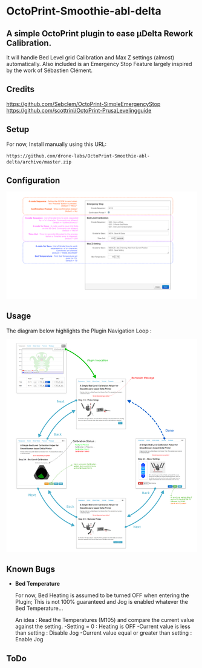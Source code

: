 # OctoPrint-Smoothie-abl-delta
## A simple OctoPrint plugin to ease µDelta Rework Calibration.
It will handle Bed Level grid Calibration and Max Z settings (almost) automatically. 
Also included is an Emergency Stop Feature largely inspired by the work of Sébastien
Clément. 

## Credits
https://github.com/Sebclem/OctoPrint-SimpleEmergencyStop 
https://github.com/scottrini/OctoPrint-PrusaLevelingguide

## Setup

For now, Install manually using this URL:

    https://github.com/drone-labs/OctoPrint-Smoothie-abl-delta/archive/master.zip

## Configuration

![Configuration](Images/settings.png)


## Usage

<!-- html comment are not escaped... -->
The diagram below highlights the Plugin Navigation Loop :

![Navigation](Images/usage.png)

## Known Bugs

- **Bed Temperature**

    For now, Bed Heating is assumed to be turned OFF when entering the Plugin;
    This is not 100% guaranteed and Jog is enabled whatever the Bed Temperature...
    
    An idea : Read the Temperatures (M105) and compare the current value against
    the setting.
    -Setting = 0 : Heating is OFF
    -Current value is less than setting : Disable Jog
    -Current value equal or greater than setting : Enable Jog
    
## ToDo


